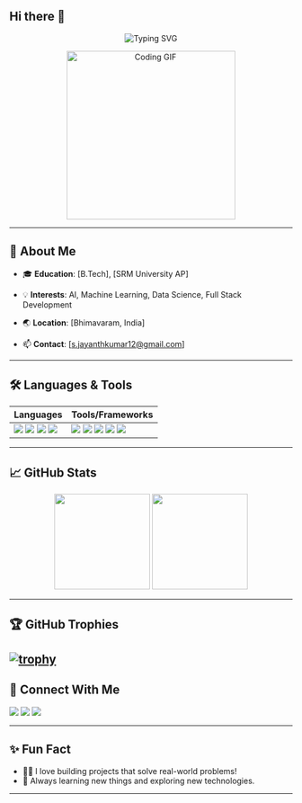 ## Hi there 👋

<!-- Profile README for Jayanthkumar73 -->

<!-- Animated Typing Hero Section -->
<p align="center">
  <img src="https://readme-typing-svg.demolab.com?font=Fira+Code&weight=700&size=30&duration=3000&pause=500&color=0EF7F7&center=true&vCenter=true&width=600&lines=Hi%2C+I'm+Jayanth+Kumar!;Full+Stack+Developer;Passionate+About+AI+%7C+ML+%7C+Web+Dev;Welcome+to+my+GitHub+profile!" alt="Typing SVG" />
</p>

<!-- Optionally add a coding GIF or animated SVG -->
<p align="center">
  <img src="https://media.giphy.com/media/qgQUggAC3Pfv687qPC/giphy.gif" width="300" alt="Coding GIF"/>
</p>

---

## 🚀 About Me

- 🎓 **Education**: [B.Tech], [SRM University AP]

- 💡 **Interests**: AI, Machine Learning, Data Science, Full Stack Development
- 🌏 **Location**: [Bhimavaram, India]
- 📫 **Contact**: [s.jayanthkumar12@gmail.com]

---

## 🛠️ Languages & Tools

| Languages | Tools/Frameworks |
|-----------|------------------|
| <img src="https://img.shields.io/badge/-Python-3776AB?logo=python&logoColor=white" /> <img src="https://img.shields.io/badge/-JavaScript-F7DF1E?logo=javascript&logoColor=black" /> <img src="https://img.shields.io/badge/-Java-007396?logo=java&logoColor=white" /> <img src="https://img.shields.io/badge/-C++-00599C?logo=c%2B%2B&logoColor=white" /> | <img src="https://img.shields.io/badge/-React-61DAFB?logo=react&logoColor=black" /> <img src="https://img.shields.io/badge/-Node.js-339933?logo=node.js&logoColor=white" /> <img src="https://img.shields.io/badge/-Django-092E20?logo=django&logoColor=white" /> <img src="https://img.shields.io/badge/-TensorFlow-FF6F00?logo=tensorflow&logoColor=white" /> <img src="https://img.shields.io/badge/-Git-F05032?logo=git&logoColor=white" /> |

<!-- Add more icons as needed, see https://simpleicons.org/ for logos -->

---

## 📈 GitHub Stats

<p align="center">
  <img src="https://github-readme-stats.vercel.app/api?username=Jayanthkumar73&&theme=dark&hide_border=false&include_all_commits=true&count_private=true" height="170"/>
  <img src="https://github-readme-stats.vercel.app/api/top-langs/?username=Jayanthkumar73&theme=dark&hide_border=false" height="170"/>
</p>

---
## 🏆 GitHub Trophies
[![trophy](https://github-profile-trophy.vercel.app/?username=Jayanthkumar73&theme=radical&no-frame=false&no-bg=true&margin-w=4)](https://github.com/ryo-ma/github-profile-trophy)
---

## 🤝 Connect With Me

<p align="left">
  <a href="https://www.linkedin.com/in/s-jayanth-kumar/" target="_blank"><img src="https://img.shields.io/badge/LinkedIn-0A66C2?logo=linkedin&logoColor=white" /></a>
  <a href="mailto:s.jayanthkumar12@gmail.com"><img src="https://img.shields.io/badge/Email-D14836?logo=gmail&logoColor=white" /></a>
  <a href="https://twitter.com/YOUR-TWITTER"><img src="https://img.shields.io/badge/Twitter-1DA1F2?logo=twitter&logoColor=white" /></a>
</p>

---

## ✨ Fun Fact

- 🧑‍💻 I love building projects that solve real-world problems!
- 🌱 Always learning new things and exploring new technologies.

---

<!--
Profile README generated by Copilot. Replace placeholder info with your details.
-->

